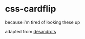 # css-cardflip
because i'm tired of looking these up

adapted from [desandro's](https://desandro.github.io/3dtransforms/docs/card-flip.html)
